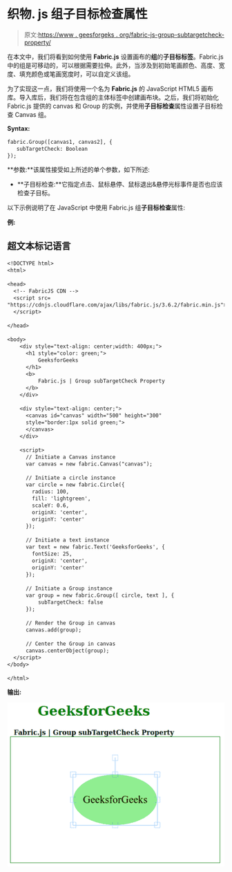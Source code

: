 # 织物. js 组子目标检查属性

> 原文:[https://www . geesforgeks . org/fabric-js-group-subtargetcheck-property/](https://www.geeksforgeeks.org/fabric-js-group-subtargetcheck-property/)

在本文中，我们将看到如何使用 **Fabric.js** 设置画布的**组**的**子目标标签**。Fabric.js 中的组是可移动的，可以根据需要拉伸。此外，当涉及到初始笔画颜色、高度、宽度、填充颜色或笔画宽度时，可以自定义该组。

为了实现这一点，我们将使用一个名为 **Fabric.js** 的 JavaScript HTML5 画布库。导入库后，我们将在包含组的主体标签中创建画布块。之后，我们将初始化 Fabric.js 提供的 canvas 和 Group 的实例，并使用**子目标检查**属性设置子目标检查 Canvas 组。

**Syntax:**

```
fabric.Group([canvas1, canvas2], {
   subTargetCheck: Boolean
});
```

**参数:**该属性接受如上所述的单个参数，如下所述:

*   **子目标检查:**它指定点击、鼠标悬停、鼠标退出&悬停光标事件是否也应该检查子目标。

以下示例说明了在 JavaScript 中使用 Fabric.js 组**子目标检查**属性:

**例:**

## 超文本标记语言

```
<!DOCTYPE html>
<html>

<head>
  <!-- FabricJS CDN -->
  <script src=
"https://cdnjs.cloudflare.com/ajax/libs/fabric.js/3.6.2/fabric.min.js">
  </script>

</head>

<body>
    <div style="text-align: center;width: 400px;">
      <h1 style="color: green;">
          GeeksforGeeks
      </h1>
      <b>
          Fabric.js | Group subTargetCheck Property
      </b>
    </div>

    <div style="text-align: center;">
      <canvas id="canvas" width="500" height="300"
      style="border:1px solid green;">
      </canvas>
    </div>

    <script>
      // Initiate a Canvas instance
      var canvas = new fabric.Canvas("canvas");

      // Initiate a circle instance
      var circle = new fabric.Circle({
        radius: 100,
        fill: 'lightgreen',
        scaleY: 0.6,
        originX: 'center',
        originY: 'center'
      });

      // Initiate a text instance
      var text = new fabric.Text('GeeksforGeeks', {
        fontSize: 25,
        originX: 'center',
        originY: 'center'
      });

      // Initiate a Group instance
      var group = new fabric.Group([ circle, text ], {
          subTargetCheck: false
      });

      // Render the Group in canvas
      canvas.add(group);

      // Center the Group in canvas
      canvas.centerObject(group);
  </script>
</body>

</html>
```

**输出:**

![](img/a0f688490bc522785e6f96470bb0b850.png)